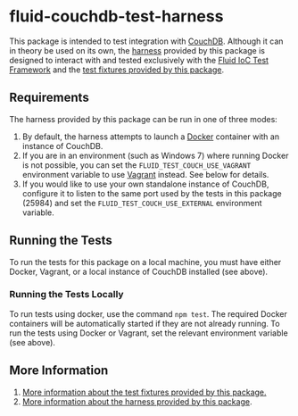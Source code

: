 # fluid-couchdb-test-harness

This package is intended to test integration with [CouchDB](http://couchdb.apache.org).  Although it can in theory be
used on its own, the [harness](./docs/harness.md) provided by this package is designed to interact with and tested
exclusively with the [Fluid IoC Test
Framework](https://docs.fluidproject.org/infusion/development/IoCTestingFramework.html) and the [test fixtures provided
by this package](./docs/test-fixtures.md).

## Requirements

The harness provided by this package can be run in one of three modes:

1. By default, the harness attempts to launch a [Docker](https://www.docker.com) container with an instance of CouchDB.
2. If you are in an environment (such as Windows 7) where running Docker is not possible, you can set the
   `FLUID_TEST_COUCH_USE_VAGRANT` environment variable to use [Vagrant](https://www.vagrantup.com) instead.  See below
   for details.
3. If you would like to use your own standalone instance of CouchDB, configure it to listen to the same port used by the
   tests in this package (25984) and set the `FLUID_TEST_COUCH_USE_EXTERNAL` environment variable.

## Running the Tests

To run the tests for this package on a local machine, you must have either Docker, Vagrant, or a local instance of
CouchDB installed (see above).

### Running the Tests Locally

To run tests using docker, use the command `npm test`.  The required Docker containers will be automatically started if
they are not already running.  To run the tests using Docker or Vagrant, set the relevant environment variable
(see above).

## More Information

1. [More information about the test fixtures provided by this package.](./docs/test-fixtures.md)
2. [More information about the harness provided by this package](./docs/harness.md).
